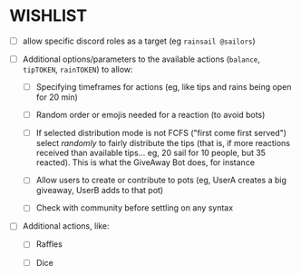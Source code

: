 # WISHLIST

- [ ] allow specific discord roles as a target (eg `rainsail @sailors`)

- [ ] Additional options/parameters to the available actions (`balance`, `tipTOKEN`, `rainTOKEN`) to allow:

  * [ ] Specifying timeframes for actions (eg, like tips and rains being open for 20 min)

  * [ ] Random order or emojis needed for a reaction (to avoid bots)

  * [ ] If selected distribution mode is not FCFS ("first come first served") select _randomly_ to fairly distribute the tips (that is, if more reactions received than available tips... eg, 20 sail for 10 people, but 35 reacted). This is what the GiveAway Bot does, for instance

  * [ ] Allow users to create or contribute to pots (eg, UserA creates a big giveaway, UserB adds to that pot)

  * [ ] Check with community before settling on any syntax

- [ ] Additional actions, like:

  * [ ] Raffles

  * [ ] Dice
